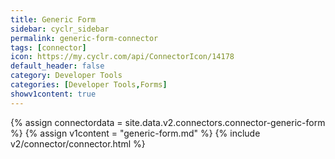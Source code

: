 ```yaml
---
title: Generic Form
sidebar: cyclr_sidebar
permalink: generic-form-connector
tags: [connector]
icon: https://my.cyclr.com/api/ConnectorIcon/14178
default_header: false
category: Developer Tools
categories: [Developer Tools,Forms]
showv1content: true
---
```

{% assign connectordata = site.data.v2.connectors.connector-generic-form %}
{% assign v1content = "generic-form.md" %}
{% include v2/connector/connector.html %}	
